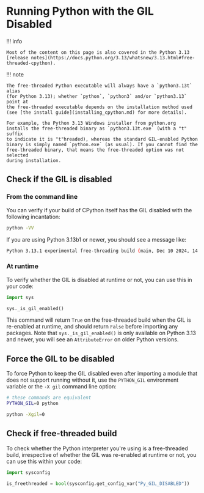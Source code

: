 # Running Python with the GIL Disabled

!!! info

    Most of the content on this page is also covered in the Python 3.13
    [release notes](https://docs.python.org/3.13/whatsnew/3.13.html#free-threaded-cpython).

!!! note

    The free-threaded Python executable will always have a `python3.13t` alias
    (for Python 3.13); whether `python`, `python3` and/or `python3.13` point at
    the free-threaded executable depends on the installation method used
    (see [the install guide](installing_cpython.md) for more details).

    For example, the Python 3.13 Windows installer from python.org
    installs the free-threaded binary as `python3.13t.exe` (with a "t" suffix
    to indicate it is "t"hreaded), whereas the standard GIL-enabled Python
    binary is simply named `python.exe` (as usual). If you cannot find the
    free-threaded binary, that means the free-threaded option was not selected
    during installation.

## Check if the GIL is disabled

### From the command line

You can verify if your build of CPython itself has the GIL disabled with the
following incantation:

```bash
python -VV
```

If you are using Python 3.13b1 or newer, you should see a message like:

```bash
Python 3.13.1 experimental free-threading build (main, Dec 10 2024, 14:07:41) [Clang 16.0.0 (clang-1600.0.26.4)]
```

### At runtime

To verify whether the GIL is disabled at runtime or not, you can use this in
your code:

```python
import sys

sys._is_gil_enabled()
```

This command will return `True` on the free-threaded build when the GIL is re-enabled at
runtime, and should return `False` before importing any packages. Note that
`sys._is_gil_enabled()` is only available on Python 3.13 and newer, you will
see an `AttributeError` on older Python versions.

## Force the GIL to be disabled

To force Python to keep the GIL disabled even after importing a module
that does not support running without it, use the `PYTHON_GIL` environment
variable or the `-X gil` command line option:

```bash
# these commands are equivalent
PYTHON_GIL=0 python

python -Xgil=0
```

## Check if free-threaded build

To check whether the Python interpreter you're using is a free-threaded build,
irrespective of whether the GIL was re-enabled at runtime or not, you can use
this within your code:

```python
import sysconfig

is_freethreaded = bool(sysconfig.get_config_var("Py_GIL_DISABLED"))
```
